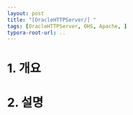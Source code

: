 ```yaml
---
layout: post
title: "[OracleHTTPServer/] "
tags: [OracleHTTPServer, OHS, Apache, ]
typora-root-url: ..
---
```


# 1. 개요



# 2. 설명
